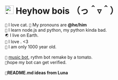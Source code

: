 # <img src="https://user-images.githubusercontent.com/1303154/88677602-1635ba80-d120-11ea-84d8-d263ba5fc3c0.gif" width="28px" alt="hi"> **Heyhow bois** （っ＾▿＾）

`🎏` I love cat.
`💖` My pronouns are **@he/him**  <br />
`📜` I learn node.js and python, my python kinda bad. <br>
`🌏` I live on Earth. <br>
`💜` I love  . &lt;3 <br />
`🎉` I am only 1000 year old. <br>
<br />
`🎁` [music bot](https://discord.com/api/oauth2/authorize?client_id=875563372974850059&permissions=36752704&scope=bot), rythm bot remake by a tomato. <br />
`🎎`hope my bot can get verified.<br />
<br />
`🎄`**README.md ideas from Luna**

